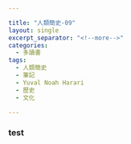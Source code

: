 ```yaml
---

title: "人類簡史-09"
layout: single
excerpt_separator: "<!--more-->"
categories:
  - 多讀書
tags:
  - 人類簡史
  - 筆記
  - Yuval Noah Harari
  - 歷史
  - 文化

---
```





### test
